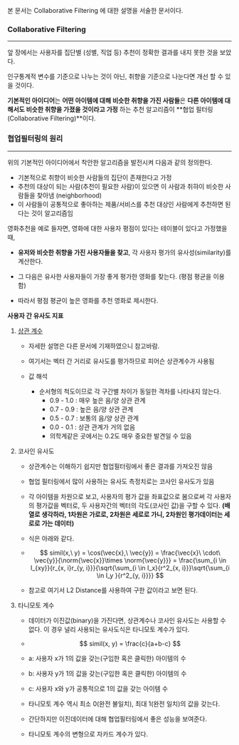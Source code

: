 본 문서는 Collaborative Filtering 에 대한 설명을 서술한 문서이다.



### Collaborative Filtering

---

앞 장에서는 사용자를 집단별 (성별, 직업 등) 추천이 정확한 결과를 내지 못한 것을 보았다.

인구통계적 변수를 기준으로 나누는 것이 아닌, 취향을 기준으로 나눈다면 개선 할 수 있을 것이다.

**기본적인 아이디어**는 **어떤 아이템에 대해 비슷한 취향을 가진 사람들**은 **다른 아이템에 대해서도 비슷한 취향을 가졌을 것이라고 가정** 하는 추천 알고리즘이 **협업 필터링(Collaborative Filtering)**이다.



### 협업필터링의 원리

---

위의 기본적인 아이디어에서 착안한 알고리즘을 발전시켜 다음과 같의 정의한다.



- 기본적으로 취향이 비슷한 사람들의 집단이 존재한다고 가정
- 추천의 대상이 되는 사람(추천이 필요한 사람)이 있으면 이 사람과 취햐이 비슷한 사람들을 찾아냄 (neighborhood)
- 이 사람들이 공통적으로 좋아하는 제품/서비스를 추천 대상인 사람에게 추천하면 된다는 것이 알고리즘임



영화추천을 예로 들자면, 영화에 대한 사용자 평점이 있다는 테이블이 있다고 가정했을 때,

- **유저와 비슷한 취향을 가진 사용자들을 찾고**, 각 사용자 평가의 유사성(similarity)를 계산한다.

- 그 다음은 유사한 사용자들이 가장 좋게 평가한 영화를 찾는다. (평점 평균을 이용함)
- 따라서 평점 평균이 높은 영화를 추천 영화로 제시한다.



**사용자 간 유사도 지표**

1. [상관 계수](./3장_협업필터링.md)

   - 자세한 설명은 다른 문서에 기재하였으니 참고바람.

   - 여기서는 벡터 간 거리로 유사도를 평가하므로 피어슨 상관계수가 사용됨

   - 값 해석
     - 순서형의 척도이므로 각 구간별 차이가 동일한 격차를 나타내지 않는다.
       - 0.9 - 1.0 : 매우 높은 음/양 상관 관계
       - 0.7 - 0.9 : 높은 음/양 상관 관계
       - 0.5 - 0.7 : 보통의 음/양 상관 관계
       - 0.0 - 0.1 : 상관 관계가 거의 없음
       - 의학계같은 곳에서는 0.2도 매우 중요한 발견일 수 있음

2. 코사인 유사도

   - 상관계수는 이해하기 쉽지만 협업필터링에서 좋은 결과를 가져오진 않음

   - 협업 필터링에서 많이 사용하는 유사도 측정치로는 코사인 유사도가 있음

   - 각 아이템을 차원으로 보고, 사용자의 평가 값을 좌표값으로 봄으로써 각 사용자의 평가값을 벡터로, 두 사용자간의 벡터의 각도(코사인 값)을 구할 수 있다. **(배열로 생각하라, 1차원은 가로로, 2차원은 세로로 가니, 2차원인 평가데이터는 세로로 가는 데이터)**

   - 식은 아래와 같다.

   - $$
     simil(x,\ y) = \cos(\vec{x},\ \vec{y}) = \frac{\vec{x}\ \cdot\ \vec{y}}{\norm{\vec{x}}\times \norm{\vec{y}}} = \frac{\sum_{i \in I_{xy}}{r_{x, i}r_{y, i}}}{\sqrt{\sum_{i \in I_x}{r^2_{x, i}}}\sqrt{\sum_{i \in I_y }{r^2_{y, i}}}}
     $$

   - 참고로 여기서 L2 Distance를 사용하여 구한 값이라고 보면 된다.

3. 타니모토 계수

   - 데이터가 이진값(binary)을 가진다면, 상관계수나 코사인 유사도는 사용할 수 없다. 이 경우 널리 사용되는 유사도식은 타니모토 계수가 있다.

   - $$
     simil(x, y) = \frac{c}{a+b-c}
     $$

   - a: 사용자 x가 1의 값을 갖는(구입한 혹은 클릭한) 아이템의 수

   - b: 사용자 y가 1의 값을 갖는(구입한 혹은 클릭한) 아이템의 수

   - c: 사용자 x와 y가 공통적으로 1의 값을 갖는 아이템 수

   - 타니모토 계수 역시 최소 0(완전 불일치), 최대 1(완전 일치)의 값을 갖는다.

   - 간단하지만 이진데이터에 대해 협업필터링에서 좋은 성능을 보여준다.

   - 타니모토 계수의 변형으로 자카드 계수가 있다.





